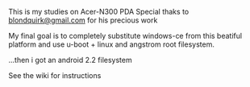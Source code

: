 This is my studies on Acer-N300 PDA 
Special thaks to blondquirk@gmail.com for his precious work

My final goal is to completely substitute windows-ce from this
beatiful platform and use u-boot + linux and angstrom root filesystem.

...then i got an android 2.2 filesystem

See the wiki for instructions
